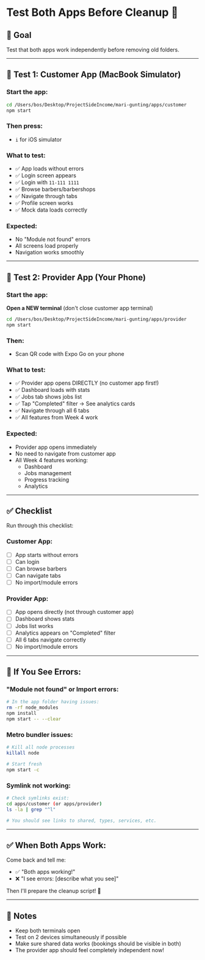 # Test Both Apps Before Cleanup 🧪

## 🎯 Goal
Test that both apps work independently before removing old folders.

---

## 📱 Test 1: Customer App (MacBook Simulator)

### Start the app:
```bash
cd /Users/bos/Desktop/ProjectSideIncome/mari-gunting/apps/customer
npm start
```

### Then press:
- `i` for iOS simulator

### What to test:
- ✅ App loads without errors
- ✅ Login screen appears
- ✅ Login with `11-111 1111`
- ✅ Browse barbers/barbershops
- ✅ Navigate through tabs
- ✅ Profile screen works
- ✅ Mock data loads correctly

### Expected:
- No "Module not found" errors
- All screens load properly
- Navigation works smoothly

---

## 📱 Test 2: Provider App (Your Phone)

### Start the app:
**Open a NEW terminal** (don't close customer app terminal)

```bash
cd /Users/bos/Desktop/ProjectSideIncome/mari-gunting/apps/provider
npm start
```

### Then:
- Scan QR code with Expo Go on your phone

### What to test:
- ✅ Provider app opens DIRECTLY (no customer app first!)
- ✅ Dashboard loads with stats
- ✅ Jobs tab shows jobs list
- ✅ Tap "Completed" filter → See analytics cards
- ✅ Navigate through all 6 tabs
- ✅ All features from Week 4 work

### Expected:
- Provider app opens immediately
- No need to navigate from customer app
- All Week 4 features working:
  - Dashboard
  - Jobs management
  - Progress tracking
  - Analytics

---

## ✅ Checklist

Run through this checklist:

### Customer App:
- [ ] App starts without errors
- [ ] Can login
- [ ] Can browse barbers
- [ ] Can navigate tabs
- [ ] No import/module errors

### Provider App:
- [ ] App opens directly (not through customer app)
- [ ] Dashboard shows stats
- [ ] Jobs list works
- [ ] Analytics appears on "Completed" filter
- [ ] All 6 tabs navigate correctly
- [ ] No import/module errors

---

## 🚨 If You See Errors:

### "Module not found" or Import errors:
```bash
# In the app folder having issues:
rm -rf node_modules
npm install
npm start -- --clear
```

### Metro bundler issues:
```bash
# Kill all node processes
killall node

# Start fresh
npm start -c
```

### Symlink not working:
```bash
# Check symlinks exist:
cd apps/customer (or apps/provider)
ls -la | grep "^l"

# You should see links to shared, types, services, etc.
```

---

## ✅ When Both Apps Work:

Come back and tell me:
- ✅ "Both apps working!" 
- ❌ "I see errors: [describe what you see]"

Then I'll prepare the cleanup script! 🧹

---

## 📝 Notes

- Keep both terminals open
- Test on 2 devices simultaneously if possible
- Make sure shared data works (bookings should be visible in both)
- The provider app should feel completely independent now!
